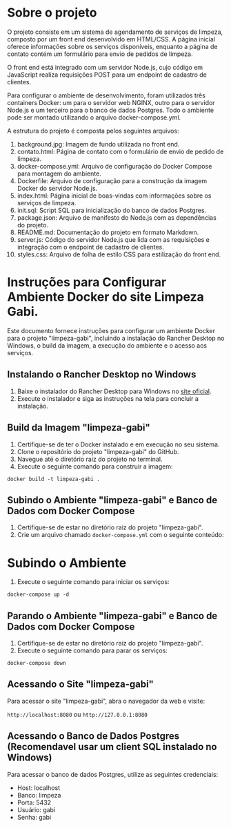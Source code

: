 Sobre o projeto 
==========================================
O projeto consiste em um sistema de agendamento de serviços de limpeza, composto por um front end desenvolvido em HTML/CSS. A página inicial oferece informações sobre os serviços disponíveis, enquanto a página de contato contém um formulário para envio de pedidos de limpeza.

O front end está integrado com um servidor Node.js, cujo código em JavaScript realiza requisições POST para um endpoint de cadastro de clientes.

Para configurar o ambiente de desenvolvimento, foram utilizados três containers Docker: um para o servidor web NGINX, outro para o servidor Node.js e um terceiro para o banco de dados Postgres. Todo o ambiente pode ser montado utilizando o arquivo docker-compose.yml.

A estrutura do projeto é composta pelos seguintes arquivos:

1. background.jpg: Imagem de fundo utilizada no front end.
2. contato.html: Página de contato com o formulário de envio de pedido de limpeza.
3. docker-compose.yml: Arquivo de configuração do Docker Compose para montagem do ambiente.
4. Dockerfile: Arquivo de configuração para a construção da imagem Docker do servidor Node.js.
5. index.html: Página inicial de boas-vindas com informações sobre os serviços de limpeza.
6. init.sql: Script SQL para inicialização do banco de dados Postgres.
7. package.json: Arquivo de manifesto do Node.js com as dependências do projeto.
8. README.md: Documentação do projeto em formato Markdown.
9. server.js: Código do servidor Node.js que lida com as requisições e integração com o endpoint de cadastro de clientes.
10. styles.css: Arquivo de folha de estilo CSS para estilização do front end.

Instruções para Configurar Ambiente Docker do site Limpeza Gabi.
==========================================

Este documento fornece instruções para configurar um ambiente Docker para o projeto "limpeza-gabi", incluindo a instalação do Rancher Desktop no Windows, o build da imagem, a execução do ambiente e o acesso aos serviços.

Instalando o Rancher Desktop no Windows
---------------------------------------

1.  Baixe o instalador do Rancher Desktop para Windows no [site oficial](https://rancherdesktop.io/).
2.  Execute o instalador e siga as instruções na tela para concluir a instalação.

Build da Imagem "limpeza-gabi"
------------------------------

1.  Certifique-se de ter o Docker instalado e em execução no seu sistema.
2.  Clone o repositório do projeto "limpeza-gabi" do GitHub.
3.  Navegue até o diretório raiz do projeto no terminal.
4.  Execute o seguinte comando para construir a imagem:

`docker build -t limpeza-gabi .`

Subindo o Ambiente "limpeza-gabi" e Banco de Dados com Docker Compose
---------------------------------------------------------------------

1.  Certifique-se de estar no diretório raiz do projeto "limpeza-gabi".
2.  Crie um arquivo chamado `docker-compose.yml` com o seguinte conteúdo:

Subindo o Ambiente
==========================================

1.  Execute o seguinte comando para iniciar os serviços:

`docker-compose up -d`

Parando o Ambiente "limpeza-gabi" e Banco de Dados com Docker Compose
---------------------------------------------------------------------

1.  Certifique-se de estar no diretório raiz do projeto "limpeza-gabi".
2.  Execute o seguinte comando para parar os serviços:

`docker-compose down`

Acessando o Site "limpeza-gabi"
-------------------------------

Para acessar o site "limpeza-gabi", abra o navegador da web e visite:

`http://localhost:8080` ou `http://127.0.0.1:8080` 

Acessando o Banco de Dados Postgres (Recomendavel usar um client SQL instalado no Windows)
-----------------------------------

Para acessar o banco de dados Postgres, utilize as seguintes credenciais:

-   Host: localhost
-   Banco: limpeza
-   Porta: 5432
-   Usuário: gabi
-   Senha: gabi
